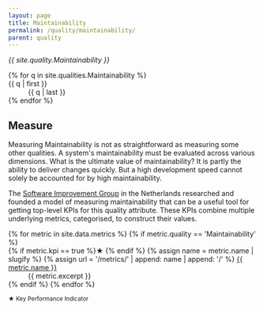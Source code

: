 ```yaml
---
layout: page
title: Maintainability
permalink: /quality/maintainability/
parent: quality
---
```


_{{ site.quality.Maintainability }}_

<dl>
{% for q in site.qualities.Maintainability %}
    <dt>{{ q | first }}</dt>
    <dd>{{ q | last }}</dd>
{% endfor %}
</dl>

## Measure

Measuring Maintainability is not as straightforward as measuring some other qualities. A system's maintainability must be evaluated across various dimensions.
What is the ultimate value of maintainability? It is partly the ability to deliver changes quickly. But a high development speed cannot solely be accounted for
by high maintainability.

The [Software Improvement Group](https://www.softwareimprovementgroup.com/) in the Netherlands researched and founded a model of measuring maintainability that
can be a useful tool for getting top-level KPIs for this quality attribute. These KPIs combine multiple underlying metrics, categorised, to construct their
values.

<dl>
{% for metric in site.data.metrics %}
{% if metric.quality == 'Maintainability' %}
    <dt>{% if metric.kpi == true %}★ {% endif %}
        {% assign name = metric.name | slugify %}
        {% assign url = '/metrics/' | append: name | append: '/' %}
        <a href="{{ url | relative_url }}">{{ metric.name }}</a>
    </dt>
    <dd>{{ metric.excerpt }}</dd>
{% endif %}
{% endfor %}
</dl>

<small>★ Key Performance Indicator</small>
